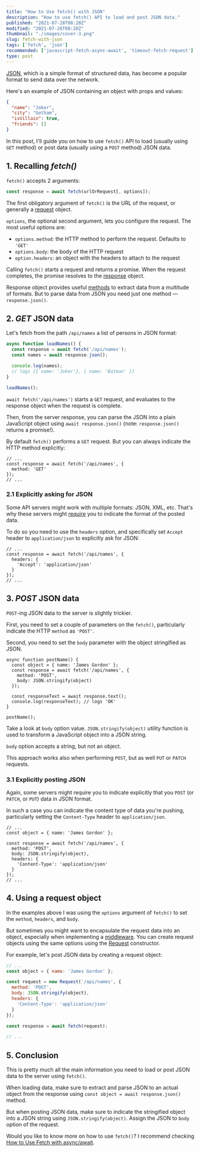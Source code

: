 ```yaml
---
title: "How to Use fetch() with JSON"
description: "How to use fetch() API to load and post JSON data."
published: "2021-07-28T08:20Z"
modified: "2021-07-28T08:20Z"
thumbnail: "./images/cover-3.png"
slug: fetch-with-json
tags: ['fetch', 'json']
recommended: ['javascript-fetch-async-await', 'timeout-fetch-request']
type: post
---
```


[JSON](https://developer.mozilla.org/en-US/docs/Learn/JavaScript/Objects/JSON), which is a simple format of structured data, has become a popular format to send data over the network.  

Here's an example of JSON containing an object with props and values:

```json
{
  "name": "Joker",
  "city": "Gotham",
  "isVillain": true,
  "friends": []
}
```

In this post, I'll guide you on how to use `fetch()` API to load (usually using `GET` method) or post data (usually using a `POST` method) JSON data.  

## 1. Recalling *fetch()*

`fetch()` accepts 2 arguments:  

```javascript
const response = await fetch(urlOrRequest[, options]);
```

The first obligatory argument of `fetch()` is the URL of the request, or generally a [request](https://developer.mozilla.org/en-US/docs/Web/API/Request) object.    

`options`, the optional second argument, lets you configure the request. The most useful options are:

* `options.method`: the HTTP method to perform the request. Defaults to `'GET'`
* `options.body`: the body of the HTTP request
* `option.headers`: an object with the headers to attach to the request

Calling `fetch()` starts a request and returns a promise. When the request completes, the promise resolves to the [response](https://developer.mozilla.org/en-US/docs/Web/API/Response) object.  

Response object provides useful [methods](https://developer.mozilla.org/en-US/docs/Web/API/Response#methods) to extract data from a multitude of formats. But to parse data from JSON you need just one method &mdash; `response.json()`.  

## 2. *GET* JSON data

Let's fetch from the path `/api/names` a list of persons in JSON format:

```javascript
async function loadNames() {
  const response = await fetch('/api/names');
  const names = await response.json();

  console.log(names); 
  // logs [{ name: 'Joker'}, { name: 'Batman' }]
}

loadNames();
```

`await fetch('/api/names')` starts a `GET` request, and evaluates to the response object when the request is complete.  

Then, from the server response, you can parse the JSON into a plain JavaScript object using `await response.json()` (note: `response.json()` returns a promise!).

By default `fetch()` performs a `GET` request. But you can always indicate the HTTP method explicitly:

```javascript{2}
// ...
const response = await fetch('/api/names', {
  method: 'GET'
});
// ...
```

### 2.1 Explicitly asking for JSON

Some API servers might work with multiple formats: JSON, XML, etc. That's why these servers might [require](https://stackoverflow.com/questions/43209924/rest-api-use-the-accept-application-json-http-header) you to indicate the format of the posted data.  

To do so you need to use the `headers` option, and specifically set `Accept` header to `application/json` to explicitly ask for JSON:

```javascript{2-4}
// ...
const response = await fetch('/api/names', {
  headers: {
    'Accept': 'application/json'
  }
});
// ...
```

## 3. *POST* JSON data

`POST`-ing JSON data to the server is slightly trickier.  

First, you need to set a couple of parameters on the `fetch()`, particularly indicate the HTTP `method` as `'POST'`. 

Second, you need to set the `body` parameter with the object stringified as JSON.

```javascript{3-4}
async function postName() {
  const object = { name: 'James Gordon' };
  const response = await fetch('/api/names', {
    method: 'POST',
    body: JSON.stringify(object)
  });

  const responseText = await response.text();
  console.log(responseText); // logs 'OK'
}

postName();
```

Take a look at `body` option value. `JSON.stringify(object)` utility function is used to transform a JavaScript object into a JSON string.  

`body` option accepts a string, but not an object.  

This approach works also when performing `POST`, but as well `PUT` or `PATCH` requests.  

### 3.1 Explicitly posting JSON

Again, some servers might require you to indicate explicitly that you `POST` (or `PATCH`, or `PUT`) data in JSON format.  

In such a case you can indicate the content type of data you're pushing, particularly setting the `Content-Type` header to `application/json`.  

```javascript{5-7}
// ...
const object = { name: 'James Gordon' };

const response = await fetch('/api/names', {
  method: 'POST',
  body: JSON.stringify(object),
  headers: {
    'Content-Type': 'application/json'
  }
});
// ...
```

## 4. Using a request object

In the examples above I was using the `options` argument of `fetch()` to set the `method`, `headers`, and `body`. 

But sometimes you might want to encapsulate the request data into an object, especially when implementing a [middleware](https://muniftanjim.dev/blog/basic-middleware-pattern-in-javascript/). You can create request objects using the same options using the [Request](https://developer.mozilla.org/en-US/docs/Web/API/Request/Request) constructor.  

For example, let's post JSON data by creating a request object:

```javascript
// ...
const object = { name: 'James Gordon' };

const request = new Request('/api/names', {
  method: 'POST',
  body: JSON.stringify(object),
  headers: {
    'Content-Type': 'application/json'
  }
});

const response = await fetch(request);

// ...
```

## 5. Conclusion

This is pretty much all the main information you need to load or post JSON data to the server using `fetch()`.  

When loading data, make sure to extract and parse JSON to an actual object from the response using `const object = await response.json()` method.  

But when posting JSON data, make sure to indicate the stringified object into a JSON string using `JSON.stringify(object)`. Assign the JSON to `body` option of the request.  

Would you like to know more on how to use `fetch()`? I recommend checking [How to Use Fetch with async/await](/javascript-fetch-async-await/).